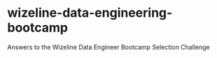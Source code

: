# wizeline-data-engineering-bootcamp
Answers to the Wizeline Data Engineer Bootcamp Selection Challenge
